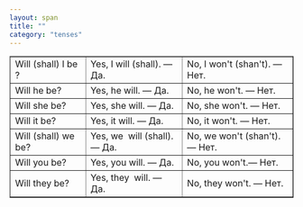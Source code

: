 ```yaml
---
layout: span
title: ""
category: "tenses"
---
```

<section class='rules'><table style="text—align: left;" border="1" cellpadding="5" cellspacing="0"><tbody>
<tr>
<td>Will (shall) I be ?</td>
      <td>Yes, I will (shall). — Да.</td>
      <td>No, I won't (shan't). — Нет.</td>
    </tr>
<tr>
<td>Will he be?</td>
      <td>Yes, he will. — Да.</td>
      <td>No, he won't. — Нет.</td>
    </tr>
<tr>
<td>Will she be?</td>
      <td>Yes, she will. — Да.</td>
      <td>No, she won't. — Нет.</td>
    </tr>
<tr>
<td>Will it be?</td>
      <td>Yes, it will. — Да.</td>
      <td>No, it won't. — Нет.</td>
    </tr>
<tr>
<td>Will (shall) we be?</td>
      <td>Yes, we  will (shall). — Да.</td>
      <td>No, we won't (shan't). — Нет.</td>
    </tr>
<tr>
<td>Will you be?</td>
      <td>Yes, you will. — Да.</td>
      <td>No, you won't.— Нет.</td>
    </tr>
<tr>
<td>Will they be?</td>
      <td>Yes, they  will. — Да.</td>
      <td>No, they won't. — Нет.</td>
    </tr>
</tbody></table>
<h4 style="align:center;"> </h4>
<br></section>